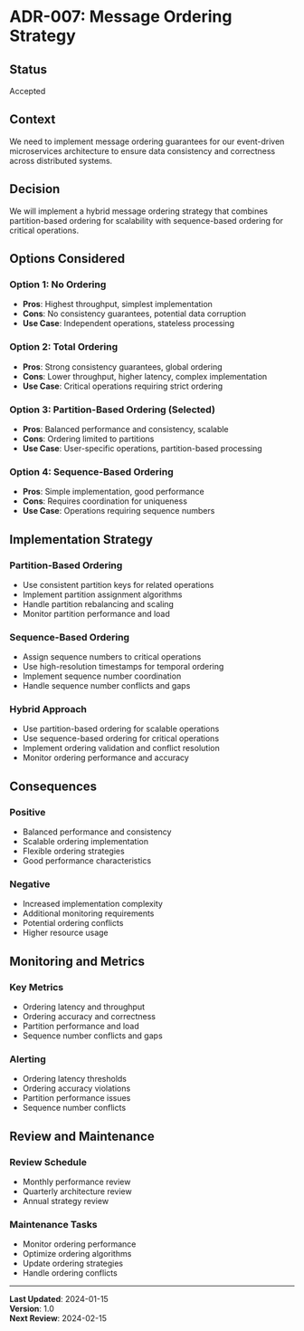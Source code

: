 # ADR-007: Message Ordering Strategy

## Status
Accepted

## Context
We need to implement message ordering guarantees for our event-driven microservices architecture to ensure data consistency and correctness across distributed systems.

## Decision
We will implement a hybrid message ordering strategy that combines partition-based ordering for scalability with sequence-based ordering for critical operations.

## Options Considered

### Option 1: No Ordering
- **Pros**: Highest throughput, simplest implementation
- **Cons**: No consistency guarantees, potential data corruption
- **Use Case**: Independent operations, stateless processing

### Option 2: Total Ordering
- **Pros**: Strong consistency guarantees, global ordering
- **Cons**: Lower throughput, higher latency, complex implementation
- **Use Case**: Critical operations requiring strict ordering

### Option 3: Partition-Based Ordering (Selected)
- **Pros**: Balanced performance and consistency, scalable
- **Cons**: Ordering limited to partitions
- **Use Case**: User-specific operations, partition-based processing

### Option 4: Sequence-Based Ordering
- **Pros**: Simple implementation, good performance
- **Cons**: Requires coordination for uniqueness
- **Use Case**: Operations requiring sequence numbers

## Implementation Strategy

### Partition-Based Ordering
- Use consistent partition keys for related operations
- Implement partition assignment algorithms
- Handle partition rebalancing and scaling
- Monitor partition performance and load

### Sequence-Based Ordering
- Assign sequence numbers to critical operations
- Use high-resolution timestamps for temporal ordering
- Implement sequence number coordination
- Handle sequence number conflicts and gaps

### Hybrid Approach
- Use partition-based ordering for scalable operations
- Use sequence-based ordering for critical operations
- Implement ordering validation and conflict resolution
- Monitor ordering performance and accuracy

## Consequences

### Positive
- Balanced performance and consistency
- Scalable ordering implementation
- Flexible ordering strategies
- Good performance characteristics

### Negative
- Increased implementation complexity
- Additional monitoring requirements
- Potential ordering conflicts
- Higher resource usage

## Monitoring and Metrics

### Key Metrics
- Ordering latency and throughput
- Ordering accuracy and correctness
- Partition performance and load
- Sequence number conflicts and gaps

### Alerting
- Ordering latency thresholds
- Ordering accuracy violations
- Partition performance issues
- Sequence number conflicts

## Review and Maintenance

### Review Schedule
- Monthly performance review
- Quarterly architecture review
- Annual strategy review

### Maintenance Tasks
- Monitor ordering performance
- Optimize ordering algorithms
- Update ordering strategies
- Handle ordering conflicts

---

**Last Updated**: 2024-01-15  
**Version**: 1.0  
**Next Review**: 2024-02-15
